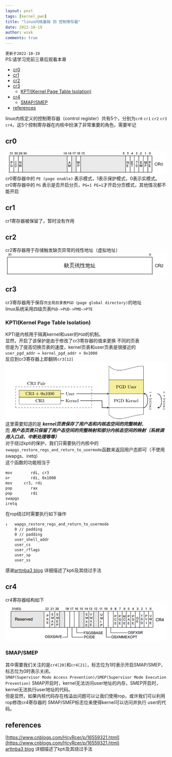 ```yaml
---
layout: post
tags: [kernel_pwn]
title: "linux内核基础 四 控制寄存器"
date: 2022-10-19
author: wsxk
comments: true
---
```


`更新于2022-10-19`<br>
PS:请学习完前三章后观看本章<br>

- [cr0](#cr0)
- [cr1](#cr1)
- [cr2](#cr2)
- [cr3](#cr3)
  - [KPTI(Kernel Page Table Isolation)](#kptikernel-page-table-isolation)
- [cr4](#cr4)
  - [SMAP/SMEP](#smapsmep)
- [references](#references)


<!-- Google tag (gtag.js) -->
<script async src="https://www.googletagmanager.com/gtag/js?id=G-C22S5YSYL7"></script>
<script>
  window.dataLayer = window.dataLayer || [];
  function gtag(){dataLayer.push(arguments);}
  gtag('js', new Date());

  gtag('config', 'G-C22S5YSYL7');
</script>



linux内核定义的控制寄存器（control register）共有5个，分别为`cr0` `cr1`
`cr2` `cr3` `cr4`，这5个控制寄存器在内核中扮演了非常重要的角色，需要牢记<br>

## cr0<br>
![](https://raw.githubusercontent.com/wsxk/wsxk_pictures/main/2022-6-27-DNS/o_211023151018_4-5.png)<br>
cr0寄存器中的 `PE (page enable)` 表示模式，1表示保护模式，0表示实模式。<br>
cr0寄存器中的 `PG` 表示是否开启分页，`PG=1 PE=1`才开启分页模式，其他情况都不能开启<br>

## cr1<br>
cr1寄存器被保留了，暂时没有作用<br>

## cr2<br>
cr2寄存器用于存储触发缺页异常的线性地址（虚拟地址）
![](https://raw.githubusercontent.com/wsxk/wsxk_pictures/main/2022-6-27-DNS/o_211023151024_4-6.png)<br>

## cr3<br>
cr3寄存器用于保存`页全局目录表PGD（page global directory)`的地址<br>
linux系统采用四级页表`PGD->PUD->PMD->PTE`<br>
### KPTI(Kernel Page Table Isolation)<br>
KPTI是内核用于隔离kernel和user的`PGD`的机制。<br>
显然，开启了该保护是由于修改了cr3寄存器的值来更换 不同的页表<br>
但是为了提高切换页表的速度，kernel页表和user页表是很接近的<br>
`user_pgd_addr = kernel_pgd_addr + 0x1000`<br>
反应到cr3寄存器上即翻转`cr3[12]`<br>
![](https://raw.githubusercontent.com/wsxk/wsxk_pictures/main/2022-6-27-DNS/Rm8Ti9MpVUZ7fPK.png)<br>
这里需要知道的是 ***kernel页表保存了用户态和内核态空间的完整映射***。<br>
而  ***用户态页表只保留了用户态空间的完整映射和部分内核态空间的映射（系统调用入口点、中断处理等等）***  <br>
对于绕过kpti的保护，我们只需要执行内核中的`swapgs_restore_regs_and_return_to_usermode`函数来返回用户态即可（不使用swapgs、iretq）<br>
这个函数的功能相当于<br>
```
mov        rdi, cr3
or         rdi, 0x1000
mov     cr3, rdi
pop        rax
pop        rdi
swapgs
iretq
```
在rop绕过时需要执行如下操作<br>
```
↓   wapgs_restore_regs_and_return_to_usermode
    0 // padding
    0 // padding
    user_shell_addr
    user_cs
    user_rflags
    user_sp
    user_ss
```
感谢[arttnba3 blog](https://arttnba3.cn/2021/03/03/PWN-0X00-LINUX-KERNEL-PWN-PART-I/#%E8%BF%94%E5%9B%9E%E7%94%A8%E6%88%B7%E6%80%81-with-KPTI-bypass)
详细描述了kpti及其绕过手法<br>

## cr4<br>
cr4寄存器结构如下<br>
![](https://raw.githubusercontent.com/wsxk/wsxk_pictures/main/2022-6-27-DNS/2520882-20220305153025181-197890540.png)<br>
### SMAP/SMEP<br>
其中需要我们关注的是`cr4[20]`和`cr4[21]`，标志位为1时表示开启SMAP/SMEP，标志位为0时表示关闭。<br>
`SMAP(Supervisor Mode Access Prevention)/SMEP(Supervisor Mode Execution Prevention)` SMAP开启时，kernel无法访问user地址的内存，SMEP开启时，kernel无法执行user地址的代码。<br>
但是显然，如果内核代码存在栈溢出问题可以让我们使用rop，或许我们可以利用rop修改cr4寄存器的 SMAP/SMEP标志位来使得kernel可以访问并执行 user的代码。<br>



## references<br>
[https://www.cnblogs.com/HcyRcer/p/16559321.html](https://www.cnblogs.com/HcyRcer/p/16559321.html)<br>
[arttnba3 blog](https://arttnba3.cn/2021/03/03/PWN-0X00-LINUX-KERNEL-PWN-PART-I/#%E8%BF%94%E5%9B%9E%E7%94%A8%E6%88%B7%E6%80%81-with-KPTI-bypass)
详细描述了kpti及其绕过手法